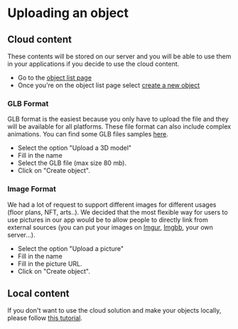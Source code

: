# Uploading an object

## Cloud content
These contents will be stored on our server and you will be able to use them in your applications if you decide to use the cloud content.

- Go to the [object list page](https://stardust.neogoma.com/object_list)
- Once you're on the object list page select [create a new object](https://stardust.neogoma.com/add_bundle)

### GLB Format

GLB format is the easiest because you only have to upload the file and they will be available for all platforms. These file format can also include complex animations. You can find some GLB files samples [here](https://github.com/KhronosGroup/glTF-Sample-Models).

- Select the option "Upload a 3D model"
- Fill in the name
- Select the GLB file (max size 80 mb).
- Click on "Create object".

### Image Format

We had a lot of request to support different images for different usages (floor plans, NFT, arts..). We decided that the most flexible way for users to use pictures in our app would be to allow people to directly link from external sources (you can put your images on [Imgur](https://imgur.com/), [Imgbb](https://imgbb.com/), your own server...). 

- Select the option "Upload a picture"
- Fill in the name
- Fill in the picture URL.
- Click on "Create object".

## Local content

If you don't want to use the cloud solution and make your objects locally, please follow [this tutorial](developer/1_1_setup_project.md).